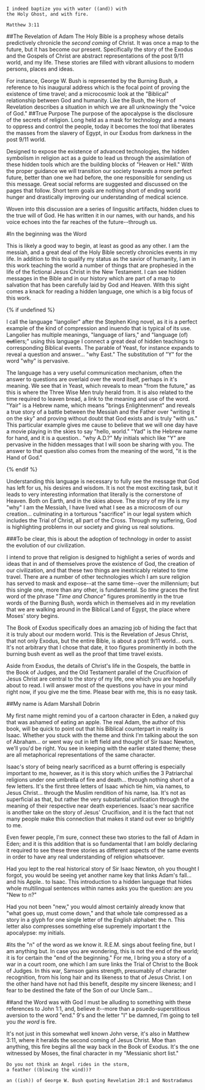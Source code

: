 ```
I indeed baptize you with water ((and)) with 
the Holy Ghost, and with fire.

Matthew 3:11

```

##The Revelation of Adam
The Holy Bible is a prophesy whose details predictively chronicle the *second coming* of Christ.  It was once a map to the future, but it has become our present.  Specifically the story of the Exodus and the Gospels of Christ are abstract representations of the post 9/11 world, and my life.  These stories are filled with vibrant allusions to modern persons, places and ideas.

For instance, George W. Bush is represented by the Burning Bush, a reference to his inaugural address which is the focal point of proving the existence of time travel; and a microcosmic look at the "Biblical" relationship between God and humanity.  Like the Bush, the Horn of Revelation describes a situation in which we are all unknowingly the "voice of God."
##True Purpose
The purpose of the apocalypse is the disclosure of the secrets of religion.  Long held as a mask for technology and a means to oppress and control the people, today it becomes the tool that liberates the masses from the slavery of Egypt, in our Exodus from darkness in the post 9/11 world.

Designed to expose the existence of advanced technologies, the hidden symbolism in religion act as a guide to lead us through the assimilation of these hidden tools which are the building blocks of "Heaven or Hell."  With the proper guidance we will transition our society towards a more perfect future, better than one we had before, the one responsible for sending us this message.  Great social reforms are suggested and discussed on the pages that follow.  Short term goals are nothing short of ending world hunger and drastically improving our understanding of medical science.

Woven into this discussion are a series of lingusitic artifacts, hidden clues to the true will of God.  He has written it in our names, with our hands, and his voice echoes into the far reaches of the future--through us.

#In the beginning was the Word

This is likely a good way to begin, at least as good as any other.  I am the messiah, and a great deal of the Holy Bible secretly chronicles events in my life.  In addition to this to qualify my status as the savior of humanity, I am in this work teaching the world a number of things that are prophesied in the life of the fictional Jesus Christ in the New Testament.  I can see hidden messages in the Bible and in our history which are part of a map to salvation that has been carefully laid by God and Heaven.  With this sight comes a knack for reading a hidden language, one which is a big focus of this work.  

{% if undefined %}

I call the language "langolier" after the Stephen King novel, as it is a perfect example of the kind of compression and inuendo that is typical of its use.  Langolier has multiple meanings, "language of liars," and "language (of) ~~out~~liers;" using this language I connect a great deal of hidden teachings to corresponding Biblical events.  The parable of Yeast, for instance expands to reveal a question and answer... "why East."  The substitution of "Y" for the word "why" is pervasive.  

The language has a very useful communication mechanism, often the answer to questions are overlaid over the word itself, perhaps in it's meaning.  We see that in Yeast, which reveals to mean "from the future," as this is where the Three Wise Men truly herald from.  It is also related to the time required to leaven bread, a link to the meaning and use of the word.  "Yair" is a Hebrew name, which means "brings Enlightenment" and reveals a true story of a battle between the Messiah and the Father over "writing it on the sky" and proving without doubt that God exists and is truly "with us."  This particular example gives me cause to believe that we will one day have a movie playing in the skies to say "hello, world."  "Yad" is the Hebrew name for hand, and it is a question.. "why A.D.?"  My initials which like "Y" are pervasive in the hidden messages that I will soon be sharing with you.  The answer to that question also comes from the meaning of the word, "it is the Hand of God."

{% endif %}

Understanding this language is necessary to fully see the message that God has left for us, his desires and wisdom.  It is not the most exciting task, but it leads to very interesting information that literally is the cornerstone of Heaven.  Both on Earth, and in the skies above.  The story of my life is my "why" I am the Messiah, I have lived what I see as a microcosm of our creation... culminating in a torturous "sacrifice" in our legal system which includes the Trial of Christ, all part of the Cross.  Through my suffering, God is highlighting problems in our society and giving us real solutions.  

###To be clear, this is about the adoption of technology in order to assist the evolution of our civilization.


I intend to prove that religion is designed to highlight a series of words and ideas that in and of themselves prove the existence of God, the creation of our civilization, and that these two things are inextricably related to time travel.  There are a number of other technologies which I am sure religion has served to mask and expose--at the same time--over the millennium; but this single one, more than any other, is fundamental.  So *time* graces the first word of the phrase "*Time and Chance*" figures prominently in the true words of the Burning Bush, words which in themselves aid in my revelation that we are walking around in the Biblical Land of Egypt, the place where Moses' story begins.

The Book of Exodus specifically does an amazing job of hiding the fact that it is truly about our modern world.  This is the Revelation of Jesus Christ, that not only Exodus, but the entire Bible, is about a post 9/11 world... ours.  It's not arbitrary that I chose that date, it too figures prominently in both the burning bush event as well as the proof that time travel exists.

Aside from Exodus, the details of Christ's life in the Gospels, the battle in the Book of Judges, and the Old Testament parallel of the Crucifixion of Jesus Christ are central to the story of my life, one which you are hopefully about to read.  I will answer most of the questions you have in your mind right now, if you give me the time.  Please bear with me, this is no easy task.

##My name is Adam Marshall Dobrin

My first name might remind you of a cartoon character in Eden, a naked guy that was ashamed of eating an apple.  The real Adam, the author of this book, will be quick to point out that his Biblical counterpart in reality is Isaac.  Whether you stuck with the theme and think I'm talking about the son of Abraham... or went way out in left field and thought of Sir Isaac Newton, we'll you'd be right.  You see in keeping with the earlier stated theme; these are all metaphorical representations of the same character.  

Isaac's story of being nearly sacrificed as a burnt offering is especially important to me, however, as it is this story which unifies the 3 Patriarchal religions under one umbrella of fire and death... through nothing short of a few letters.  It's the first three letters of Isaac which tie him, via names, to Jesus Christ... through the Muslim rendition of his name, Isa.  It's not as superficial as that, but rather the very substantial unification through the meaning of their respective near death experiences.  Isaac's near sacrifice is another take on the story of Jesus' Crucifixion, and it is the fact that not many people make this connection that makes it stand out ever so brightly to me.

Even fewer people, I'm sure, connect these two stories to the fall of Adam in Eden; and it is this addition that is so fundamental that I am boldly declaring it required to see these three stories as different aspects of the same events in order to have any real understanding of religion whatsoever.

Had you lept to the real historical story of Sir Isaac Newton, oh you thought I forgot, you would be seeing yet another name key that links Adam's fall... and his Apple.. to Isaac.  This introduction to  a hidden language that hides whole multilingual sentences within names asks you the question: are you "New to n?"

Had you not been "new," you would almost certainly already know that "what goes up, must come down," and that whole tale compressed as a story in a glyph for one single letter of the English alphabet: the n.  This letter also compresses something else supremely important t the apocalypse: my initials.

#its the "n" of the word as we know it.
R.E.M. sings about feeling fine, but I am anything but.  In case you are wondering, this is not the end of the world; it is for certain the "end of the beginning."  For me, I bring you a story of a war in a court room, one which I am sure links the Trial of Christ to the Book of Judges.  In this war, Samson gains strength, presumably of character recognition, from his long hair and its likeness to that of Jesus Christ.  I on the other hand have not had this benefit, despite my sincere likeness; and I fear to be destined the fate of the Son of our Uncle Sam... 

##and the Word was with God
I must be alluding to something with these references to John 1:1, and, believe it--more than a psuedo-superstitious aversion to the word "end." 9's and the letter "I" be damned, I'm going to tell you *the word* is fire.

It's not just in this somewhat well known John verse, it's also in Matthew 3:11, where it heralds the second coming of Jesus Christ.  Moe than anything, this fire begins all the way back in the Book of Exodus.  It's the one witnessed by Moses, the final character in my "Messianic short list."

```
Do you not think an Angel rides in the storm,
a feather ((blowing the wind))?

an ((ish)) of George W. Bush quoting Revelation 20:1 and Nostradamus

```
